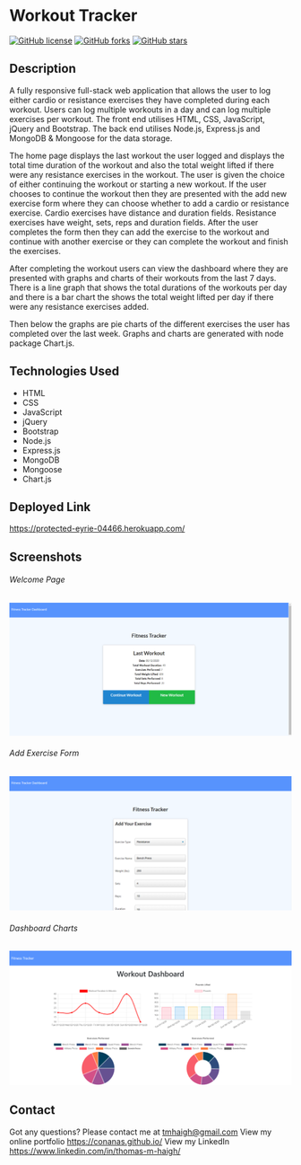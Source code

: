 # Workout Tracker

[![GitHub license](https://img.shields.io/github/license/Conanas/workout-tracker)](https://github.com/Conanas/workout-tracker/blob/main/LICENSE) [![GitHub forks](https://img.shields.io/github/forks/Conanas/eat-dat-burger)](https://github.com/Conanas/eat-dat-burger/network) [![GitHub stars](https://img.shields.io/github/stars/Conanas/eat-dat-burger)](https://github.com/Conanas/eat-dat-burger/stargazers) 

## Description 

A fully responsive full-stack web application that allows the user to log either cardio or resistance exercises they have completed during each workout. Users can log multiple workouts in a day and can log multiple exercises per workout. The front end utilises HTML, CSS, JavaScript, jQuery and Bootstrap. The back end utilises Node.js, Express.js and MongoDB & Mongoose for the data storage.

The home page displays the last workout the user logged and displays the total time duration of the workout and also the total weight lifted if there were any resistance exercises in the workout. The user is given the choice of either continuing the workout or starting a new workout. If the user chooses to continue the workout then they are presented with the add new exercise form where they can choose whether to add a cardio or resistance exercise. Cardio exercises have distance and duration fields. Resistance exercises have weight, sets, reps and duration fields. After the user completes the form then they can add the exercise to the workout and continue with another exercise or they can complete the workout and finish the exercises.

After completing the workout users can view the dashboard where they are presented with graphs and charts of their workouts from the last 7 days. There is a line graph that shows the total durations of the workouts per day and there is a bar chart the shows the total weight lifted per day if there were any resistance exercises added.

Then below the graphs are pie charts of the different exercises the user has completed over the last week. Graphs and charts are generated with node package Chart.js.

## Technologies Used

- HTML
- CSS
- JavaScript
- jQuery
- Bootstrap
- Node.js
- Express.js
- MongoDB
- Mongoose
- Chart.js

## Deployed Link

https://protected-eyrie-04466.herokuapp.com/

## Screenshots

###### Welcome Page

![Welcome Page](./assets/screenshots/welcome-page.png "Welcome Page")

###### Add Exercise Form

![Add Exercise](./assets/screenshots/add-exercise.png "Add Exercise")

###### Dashboard Charts

![Dashboard Charts](./assets/screenshots/dashboard-charts.png "Dashboard Charts")

## Contact

Got any questions? Please contact me at tmhaigh@gmail.com
View my online portfolio https://conanas.github.io/
View my LinkedIn https://www.linkedin.com/in/thomas-m-haigh/